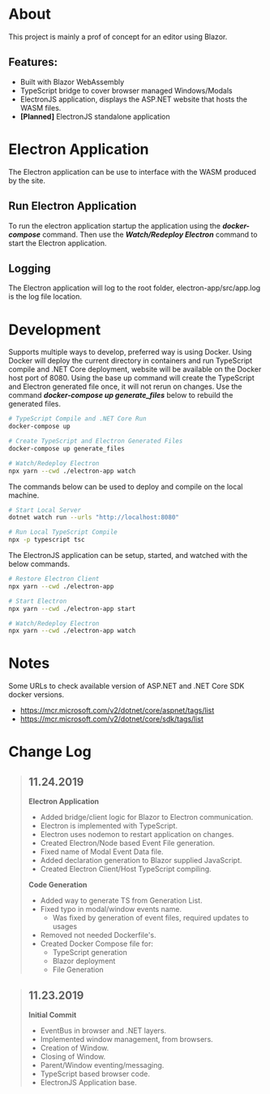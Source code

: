 # About

This project is mainly a prof of concept for an editor using Blazor.

## Features:

- Built with Blazor WebAssembly
- TypeScript bridge to cover browser managed Windows/Modals
- ElectronJS application, displays the ASP.NET website that hosts the WASM files.
- **[Planned]** ElectronJS standalone application

# Electron Application

The Electron application can be use to interface with the WASM produced by the site. 

## Run Electron Application 

To run the electron application startup the application using the ***docker-compose*** command.
Then use the ***Watch/Redeploy Electron*** command to start the Electron application.

## Logging

The Electron application will log to the root folder, electron-app/src/app.log is the log file location.

# Development

Supports multiple ways to develop, preferred way is using Docker.
Using Docker will deploy the current directory in containers and run TypeScript compile and .NET Core deployment, website will be available on the Docker host port of 8080.
Using the base up command will create the TypeScript and Electron generated file once, it will not rerun on changes. Use the command ***docker-compose up generate_files*** below to rebuild the generated files.

~~~ bash
# TypeScript Compile and .NET Core Run
docker-compose up

# Create TypeScript and Electron Generated Files
docker-compose up generate_files

# Watch/Redeploy Electron
npx yarn --cwd ./electron-app watch
~~~

The commands below can be used to deploy and compile on the local machine.

~~~ bash
# Start Local Server
dotnet watch run --urls "http://localhost:8080"

# Run Local TypeScript Compile
npx -p typescript tsc
~~~

The ElectronJS application can be setup, started, and watched with the below commands.

~~~ bash
# Restore Electron Client
npx yarn --cwd ./electron-app

# Start Electron
npx yarn --cwd ./electron-app start

# Watch/Redeploy Electron
npx yarn --cwd ./electron-app watch
~~~

# Notes

Some URLs to check available version of ASP.NET and .NET Core SDK docker versions.

- https://mcr.microsoft.com/v2/dotnet/core/aspnet/tags/list
- https://mcr.microsoft.com/v2/dotnet/core/sdk/tags/list


# Change Log

> ## **11.24.2019**
>
> **Electron Application**
> - Added bridge/client logic for Blazor to Electron communication.
> - Electron is implemented with TypeScript.
> - Electron uses nodemon to restart application on changes.
> - Created Electron/Node based Event File generation.
> - Fixed name of Modal Event Data file.
> - Added declaration generation to Blazor supplied JavaScript.
> - Created Electron Client/Host TypeScript compiling.
>
> **Code Generation**
> - Added way to generate TS from Generation List.
> - Fixed typo in modal/window events name.
>   - Was fixed by generation of event files, required updates to usages
> - Removed not needed Dockerfile's.
> - Created Docker Compose file for:
>   - TypeScript generation
>   - Blazor deployment
>   - File Generation

> ## **11.23.2019**
> 
> **Initial Commit**
> - EventBus in browser and .NET layers.
> - Implemented window management, from browsers. 
> - Creation of Window. 
> - Closing of Window. 
> - Parent/Window eventing/messaging. 
> - TypeScript based browser code. 
> - ElectronJS Application base.
